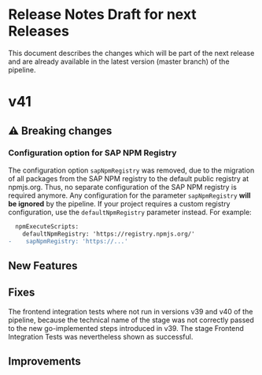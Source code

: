 # Release Notes Draft for next Releases

This document describes the changes which will be part of the next release and are already available in the latest version (master branch) of the pipeline.

# v41

## :warning: Breaking changes
### Configuration option for SAP NPM Registry
The configuration option `sapNpmRegistry` was removed, due to the migration of all packages from the SAP NPM registry to the default public registry at npmjs.org.
Thus, no separate configuration of the SAP NPM registry is required anymore. 
Any configuration for the parameter `sapNpmRegistry` **will be ignored** by the pipeline. 
If your project requires a custom registry configuration, use the `defaultNpmRegistry` parameter instead. For example:

```diff
  npmExecuteScripts:
    defaultNpmRegistry: 'https://registry.npmjs.org/'
-    sapNpmRegistry: 'https://...'
```
## New Features

## Fixes

The frontend integration tests where not run in versions v39 and v40 of the pipeline, because the technical name of the stage was not correctly passed to the new go-implemented steps introduced in v39. The stage Frontend Integration Tests was nevertheless shown as successful.

## Improvements
